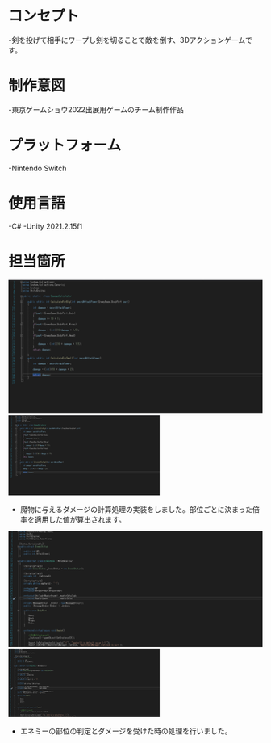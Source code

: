 &nbsp;








# コンセプト
-剣を投げて相手にワープし剣を切ることで敵を倒す、3Dアクションゲームです。

# 制作意図
-東京ゲームショウ2022出展用ゲームのチーム制作作品

# プラットフォーム
-Nintendo Switch

# 使用言語
-C#
-Unity 2021.2.15f1

# 担当箇所
![](./images/スクリーンショット3.png)
<img src="images/スクリーンショット3.png" width="300px">
- 魔物に与えるダメージの計算処理の実装をしました。部位ごとに決まった倍率を適用した値が算出されます。

![](./images/スクリーンショット2.png)
<img src="images/スクリーンショット2.png" width="300px">
- エネミーの部位の判定とダメージを受けた時の処理を行いました。
